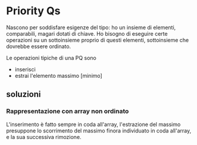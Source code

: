 # Priority Qs

Nascono per soddisfare esigenze del tipo: ho un insieme di elementi, comparabili, magari dotati di chiave. Ho bisogno di eseguire certe operazioni su un sottoinsieme proprio di questi elementi, sottoinsieme che dovrebbe essere ordinato.

Le operazioni tipiche di una PQ sono

-   inserisci
-   estrai l'elemento massimo [minimo]

## soluzioni

### Rappresentazione con array non ordinato

L'inserimento è fatto sempre in coda all'array, l'estrazione del massimo presuppone lo scorrimento del massimo finora individuato in coda all'array, e la sua successiva rimozione.

